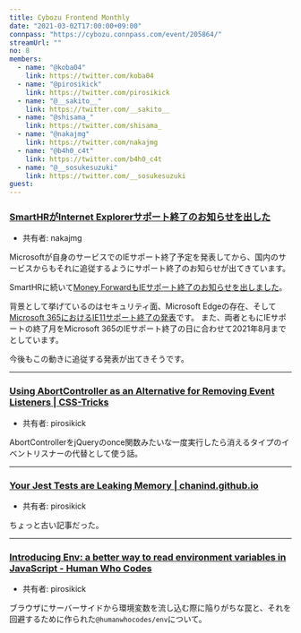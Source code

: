 ```yaml
---
title: Cybozu Frontend Monthly
date: "2021-03-02T17:00:00+09:00"
connpass: "https://cybozu.connpass.com/event/205864/"
streamUrl: ""
no: 8
members:
  - name: "@koba04"
    link: https://twitter.com/koba04
  - name: "@pirosikick"
    link: https://twitter.com/pirosikick
  - name: "@__sakito__"
    link: https://twitter.com/__sakito__
  - name: "@shisama_"
    link: https://twitter.com/shisama_
  - name: "@nakajmg"
    link: https://twitter.com/nakajmg
  - name: "@b4h0_c4t"
    link: https://twitter.com/b4h0_c4t
  - name: "@__sosukesuzuki"
    link: https://twitter.com/__sosukesuzuki
guest:
---
```


### [SmartHRがInternet Explorerサポート終了のお知らせを出した](https://smarthr.jp/other/22512)

- 共有者: nakajmg

Microsoftが自身のサービスでのIEサポート終了予定を発表してから、国内のサービスからもそれに追従するようにサポート終了のお知らせが出てきています。

SmartHRに続いて[Money ForwardもIEサポート終了のお知らせを出しました](https://support.biz.moneyforward.com/valuepack/news/important/20210226.html)。

背景として挙げているのはセキュリティ面、Microsoft Edgeの存在、そして[Microsoft 365におけるIE11サポート終了の発表](https://blogs.windows.com/japan/2020/08/18/microsoft-365-apps-say-farewell-to-internet-explorer-11/)です。
また、両者ともにIEサポートの終了月をMicrosoft 365のIEサポート終了の日に合わせて2021年8月までとしています。

今後もこの動きに追従する発表が出てきそうです。

---

### [Using AbortController as an Alternative for Removing Event Listeners | CSS-Tricks](https://css-tricks.com/using-abortcontroller-as-an-alternative-for-removing-event-listeners/)

- 共有者: pirosikick

AbortControllerをjQueryのonce関数みたいな一度実行したら消えるタイプのイベントリスナーの代替として使う話。

---

### [Your Jest Tests are Leaking Memory | chanind.github.io](https://chanind.github.io/javascript/2019/10/12/jest-tests-memory-leak.html)

- 共有者: pirosikick

ちょっと古い記事だった。

---

### [Introducing Env: a better way to read environment variables in JavaScript - Human Who Codes](https://humanwhocodes.com/blog/2021/02/introducing-env-javascript-environment-variables/)

- 共有者: pirosikick

ブラウザにサーバーサイドから環境変数を流し込む際に陥りがちな罠と、それを回避するために作られた`@humanwhocodes/env`について。

